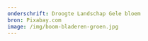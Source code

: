 ```yaml
---
onderschrift: Droogte Landschap Gele bloem
bron: Pixabay.com
image: /img/boom-bladeren-groen.jpg
---
```

